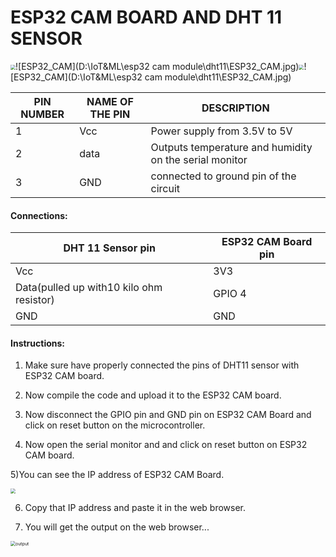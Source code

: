 # ESP32 CAM BOARD AND DHT 11 SENSOR

<img src="D:\IoT&ML\esp32 cam module\dht11\DHT-11.jpg" style="zoom:50%;" />![ESP32_CAM](D:\IoT&ML\esp32 cam module\dht11\ESP32_CAM.jpg)<img src="D:\IoT&ML\esp32 cam module\dht11\DHT-11.jpg" style="zoom:50%;" />![ESP32_CAM](D:\IoT&ML\esp32 cam module\dht11\ESP32_CAM.jpg)





| PIN NUMBER | NAME OF THE PIN | DESCRIPTION                                            |
| ---------- | --------------- | ------------------------------------------------------ |
| 1          | Vcc             | Power supply from 3.5V to 5V                           |
| 2          | data            | Outputs temperature and humidity on the serial monitor |
| 3          | GND             | connected to ground pin of the circuit                 |





#### Connections:



 

| DHT 11 Sensor pin                        | ESP32 CAM Board pin |
| ---------------------------------------- | ------------------- |
| Vcc                                      | 3V3                 |
| Data(pulled up with10 kilo ohm resistor) | GPIO 4              |
| GND                                      | GND                 |





#### Instructions:

1) Make sure have properly connected the pins of DHT11 sensor with ESP32 CAM board.

2) Now compile the code and upload it to the ESP32 CAM board.

3) Now disconnect the GPIO pin and GND pin on ESP32 CAM Board and click on reset button on the microcontroller.

4) Now open the serial monitor and and click on reset button on ESP32 CAM board.

5)You can see the IP address of ESP32 CAM Board.

<img src="D:\IoT&ML\esp32 cam module\dht11\serial monitor.jpeg" style="zoom:50%;" />

6) Copy that IP address and paste it in the web browser.

7) You will get the output on the web browser...

<img src="D:\IoT&ML\esp32 cam module\dht11\output.jpeg" alt="output" style="zoom:50%;" />

